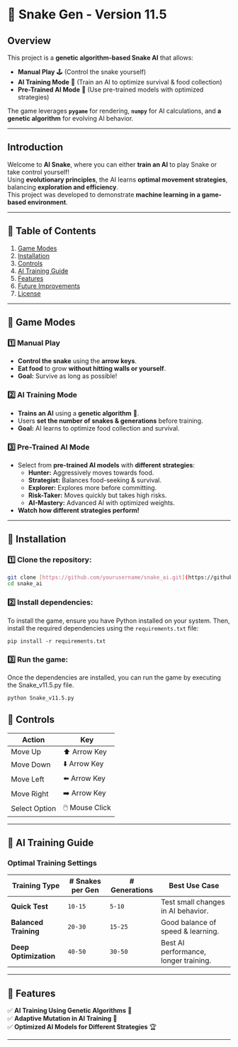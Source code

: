 # 🐍 Snake Gen - Version 11.5

## Overview
This project is a **genetic algorithm-based Snake AI** that allows:
- **Manual Play** 🕹️ (Control the snake yourself)
- **AI Training Mode** 🤖 (Train an AI to optimize survival & food collection)
- **Pre-Trained AI Mode** 🧠 (Use pre-trained models with optimized strategies)

The game leverages **`pygame`** for rendering, **`numpy`** for AI calculations, and **a genetic algorithm** for evolving AI behavior.

---

## **Introduction**
Welcome to **AI Snake**, where you can either **train an AI** to play Snake or take control yourself!  
Using **evolutionary principles**, the AI learns **optimal movement strategies**, balancing **exploration and efficiency**.  
This project was developed to demonstrate **machine learning in a game-based environment**.

---

## **📌 Table of Contents**
1. [Game Modes](#game-modes)  
2. [Installation](#installation)  
3. [Controls](#controls)  
4. [AI Training Guide](#ai-training-guide)  
5. [Features](#features)  
7. [Future Improvements](#future-improvements)  
8. [License](#license)  

---

## **📌 Game Modes**
### 1️⃣ Manual Play
- **Control the snake** using the **arrow keys**.
- **Eat food** to grow **without hitting walls or yourself**.
- **Goal:** Survive as long as possible!

### 2️⃣ AI Training Mode
- **Trains an AI** using a **genetic algorithm** 🧬.
- Users **set the number of snakes & generations** before training.
- **Goal:** AI learns to optimize food collection and survival.

### 3️⃣ Pre-Trained AI Mode
- Select from **pre-trained AI models** with **different strategies**:
  - **Hunter:** Aggressively moves towards food.
  - **Strategist:** Balances food-seeking & survival.
  - **Explorer:** Explores more before committing.
  - **Risk-Taker:** Moves quickly but takes high risks.
  - **AI-Mastery:** Advanced AI with optimized weights.
- **Watch how different strategies perform!**

---

## **📌 Installation**
### 1️⃣ **Clone the repository**:
   ```bash
   git clone [https://github.com/yourusername/snake_ai.git](https://github.com/R290797/ga_snake)
   cd snake_ai
```

### 2️⃣ Install dependencies:
To install the game, ensure you have Python installed on your system. Then, install the required dependencies using the `requirements.txt` file:

`pip install -r requirements.txt`

### 3️⃣ Run the game:
Once the dependencies are installed, you can run the game by executing the Snake_v11.5.py file.

`python Snake_v11.5.py`

## 📌 Controls

| **Action**      | **Key**        |
|---------------|--------------|
| Move Up       | ⬆️ Arrow Key  |
| Move Down     | ⬇️ Arrow Key  |
| Move Left     | ⬅️ Arrow Key  |
| Move Right    | ➡️ Arrow Key  |
| Select Option | 🖱️ Mouse Click |

---

## 📌 AI Training Guide

### **Optimal Training Settings**

| **Training Type**    | **# Snakes per Gen** | **# Generations** | **Best Use Case**                |
|--------------------|-----------------|---------------|-------------------------------|
| **Quick Test**    | `10-15`          | `5-10`        | Test small changes in AI behavior. |
| **Balanced Training** | `20-30`      | `15-25`       | Good balance of speed & learning. |
| **Deep Optimization** | `40-50`      | `30-50`       | Best AI performance, longer training. |

---

## 📌 Features

✅ **AI Training Using Genetic Algorithms** 🧬  
✅ **Adaptive Mutation in AI Training** 🤖  
✅ **Optimized AI Models for Different Strategies** 🏆  

---
